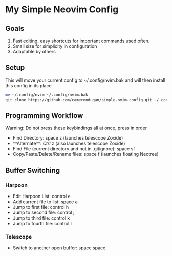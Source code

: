 # My Simple Neovim Config

## Goals

1. Fast editing, easy shortcuts for important commands used often.
1. Small size for simplicity in configuration
1. Adaptable by others

## Setup

This will move your current config to ~/.config/nvim.bak and will then install
this config in its place

```bash
mv ~/.config/nvim ~/.config/nvim.bak
git clone https://github.com/camerondugan/simple-nvim-config.git ~/.config/nvim
```

## Programming Workflow

Warning: Do not press these keybindings all at once, press in order

- Find Directory: space z (launches telescope Zoxide)
- ^^Alternate^^: *Ctrl* z (also launches telescope Zoxide)
- Find File (current directory and not in .gitignore): space sf
- Copy/Paste/Delete/Rename files: space f (launches floating Neotree)

## Buffer Switching

### Harpoon

- Edit Harpoon List: control e
- Add current file to list: space a
- Jump to first file: control h
- Jump to second file: control j
- Jump to third file: control k
- Jump to fourth file: control l

### Telescope

- Switch to another open buffer: space space
